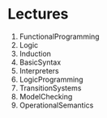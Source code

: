 # Lectures

1. FunctionalProgramming
2. Logic
3. Induction
4. BasicSyntax
5. Interpreters
6. LogicProgramming
7. TransitionSystems
8. ModelChecking
9. OperationalSemantics
